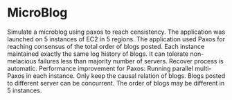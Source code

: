 MicroBlog
=========
Simulate a microblog using paxos to reach censistency.
The application was launched on 5 instances of EC2 in 5 regions. The application used Paxos for reaching consensus of the total order of blogs posted. Each instance maintained exactly the same log history of blogs. It can tolerate non-melacious failures less than majority number of servers. Recover process is automatic. 
Performance improvement for Paxos: Running parallel multi-Paxos in each instance. Only keep the causal relation of
blogs. Blogs posted to different server can be concurrent. The order of blogs may be different in 5 instances.
